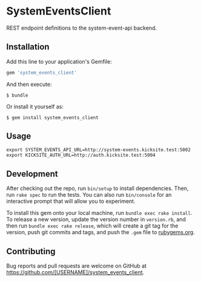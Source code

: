 # SystemEventsClient

REST endpoint definitions to the system-event-api backend.

## Installation

Add this line to your application's Gemfile:

```ruby
gem 'system_events_client'
```

And then execute:

    $ bundle

Or install it yourself as:

    $ gem install system_events_client

## Usage

```
export SYSTEM_EVENTS_API_URL=http://system-events.kicksite.test:5002
export KICKSITE_AUTH_URL=http://auth.kicksite.test:5004
```

## Development

After checking out the repo, run `bin/setup` to install dependencies. Then, run `rake spec` to run the tests. You can also run `bin/console` for an interactive prompt that will allow you to experiment.

To install this gem onto your local machine, run `bundle exec rake install`. To release a new version, update the version number in `version.rb`, and then run `bundle exec rake release`, which will create a git tag for the version, push git commits and tags, and push the `.gem` file to [rubygems.org](https://rubygems.org).

## Contributing

Bug reports and pull requests are welcome on GitHub at https://github.com/[USERNAME]/system_events_client.
